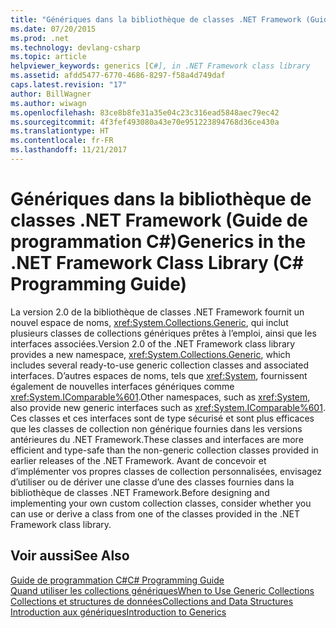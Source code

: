 ```yaml
---
title: "Génériques dans la bibliothèque de classes .NET Framework (Guide de programmation C#)"
ms.date: 07/20/2015
ms.prod: .net
ms.technology: devlang-csharp
ms.topic: article
helpviewer_keywords: generics [C#], in .NET Framework class library
ms.assetid: afdd5477-6770-4686-8297-f58a4d749daf
caps.latest.revision: "17"
author: BillWagner
ms.author: wiwagn
ms.openlocfilehash: 83ce8b8fe31a35e04c23c316ead5848aec79ec42
ms.sourcegitcommit: 4f3fef493080a43e70e951223894768d36ce430a
ms.translationtype: HT
ms.contentlocale: fr-FR
ms.lasthandoff: 11/21/2017
---
```

# <a name="generics-in-the-net-framework-class-library-c-programming-guide"></a><span data-ttu-id="004c3-102">Génériques dans la bibliothèque de classes .NET Framework (Guide de programmation C#)</span><span class="sxs-lookup"><span data-stu-id="004c3-102">Generics in the .NET Framework Class Library (C# Programming Guide)</span></span>
<span data-ttu-id="004c3-103">La version 2.0 de la bibliothèque de classes .NET Framework fournit un nouvel espace de noms, <xref:System.Collections.Generic>, qui inclut plusieurs classes de collections génériques prêtes à l’emploi, ainsi que les interfaces associées.</span><span class="sxs-lookup"><span data-stu-id="004c3-103">Version 2.0 of the .NET Framework class library provides a new namespace, <xref:System.Collections.Generic>, which includes several ready-to-use generic collection classes and associated interfaces.</span></span> <span data-ttu-id="004c3-104">D’autres espaces de noms, tels que <xref:System>, fournissent également de nouvelles interfaces génériques comme <xref:System.IComparable%601>.</span><span class="sxs-lookup"><span data-stu-id="004c3-104">Other namespaces, such as <xref:System>, also provide new generic interfaces such as <xref:System.IComparable%601>.</span></span> <span data-ttu-id="004c3-105">Ces classes et ces interfaces sont de type sécurisé et sont plus efficaces que les classes de collection non générique fournies dans les versions antérieures du .NET Framework.</span><span class="sxs-lookup"><span data-stu-id="004c3-105">These classes and interfaces are more efficient and type-safe than the non-generic collection classes provided in earlier releases of the .NET Framework.</span></span> <span data-ttu-id="004c3-106">Avant de concevoir et d’implémenter vos propres classes de collection personnalisées, envisagez d’utiliser ou de dériver une classe d’une des classes fournies dans la bibliothèque de classes .NET Framework.</span><span class="sxs-lookup"><span data-stu-id="004c3-106">Before designing and implementing your own custom collection classes, consider whether you can use or derive a class from one of the classes provided in the .NET Framework class library.</span></span>  
  
## <a name="see-also"></a><span data-ttu-id="004c3-107">Voir aussi</span><span class="sxs-lookup"><span data-stu-id="004c3-107">See Also</span></span>  
 [<span data-ttu-id="004c3-108">Guide de programmation C#</span><span class="sxs-lookup"><span data-stu-id="004c3-108">C# Programming Guide</span></span>](../../../csharp/programming-guide/index.md)  
 [<span data-ttu-id="004c3-109">Quand utiliser les collections génériques</span><span class="sxs-lookup"><span data-stu-id="004c3-109">When to Use Generic Collections</span></span>](../../../standard/collections/when-to-use-generic-collections.md)  
 [<span data-ttu-id="004c3-110">Collections et structures de données</span><span class="sxs-lookup"><span data-stu-id="004c3-110">Collections and Data Structures</span></span>](../../../standard/collections/index.md)  
 [<span data-ttu-id="004c3-111">Introduction aux génériques</span><span class="sxs-lookup"><span data-stu-id="004c3-111">Introduction to Generics</span></span>](../../../csharp/programming-guide/generics/introduction-to-generics.md)
